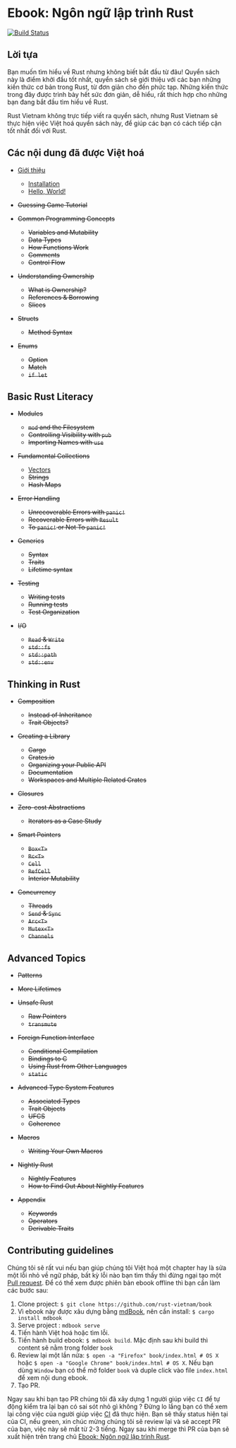 # Ebook: Ngôn ngữ lập trình Rust
[![Build Status](https://travis-ci.org/rust-vietnam/book.svg?branch=master)](https://travis-ci.org/rust-vietnam/book)

## Lời tựa

Bạn muốn tìm hiểu về Rust nhưng không biết bắt đầu từ đâu! Quyển sách này là điểm khởi đầu tốt nhất, quyển sách sẽ giới
thiệu với các bạn những kiến thức cơ bản trong Rust, từ đơn giản cho đến phức tạp. Những kiến thức trong đây
được trình bày hết sức đơn giản, dễ hiểu, rất thích hợp cho những bạn đang bắt đầu tìm hiểu về Rust.

Rust Vietnam không trực tiếp viết ra quyển sách, nhưng Rust Vietnam sẽ thực hiện việc Việt hoá quyển sách này,
để giúp các bạn có cách tiếp cận tốt nhất đối với Rust.

## Các nội dung đã được Việt hoá

- [Giới thiệu](https://rust-vietnam.github.io/book/ch01-00-introduction.html)
    - [Installation](https://rust-vietnam.github.io/book/ch01-01-installation.html)
    - [Hello, World!](https://rust-vietnam.github.io/book/ch01-02-hello-world.html)

- ~~Guessing Game Tutorial~~

- ~~Common Programming Concepts~~
    - ~~Variables and Mutability~~
    - ~~Data Types~~
    - ~~How Functions Work~~
    - ~~Comments~~
    - ~~Control Flow~~

- ~~Understanding Ownership~~
    - ~~What is Ownership?~~
    - ~~References & Borrowing~~
    - ~~Slices~~

- ~~Structs~~
    - ~~Method Syntax~~

- ~~Enums~~
    - ~~Option~~
    - ~~Match~~
    - ~~`if let`~~

## Basic Rust Literacy

- ~~Modules~~
    - ~~`mod` and the Filesystem~~
    - ~~Controlling Visibility with `pub`~~
    - ~~Importing Names with `use`~~

- ~~Fundamental Collections~~
    - [Vectors](https://rust-vietnam.github.io/book/ch08-01-vectors.md)
    - ~~Strings~~
    - ~~Hash Maps~~

- ~~Error Handling~~
    - ~~Unrecoverable Errors with `panic!`~~
    - ~~Recoverable Errors with `Result`~~
    - ~~To `panic!` or Not To `panic!`~~

- ~~Generics~~
    - ~~Syntax~~
    - ~~Traits~~
    - ~~Lifetime syntax~~

- ~~Testing~~
    - ~~Writing tests~~
    - ~~Running tests~~
    - ~~Test Organization~~

- ~~I/O~~
    - ~~`Read` & `Write`~~
    - ~~`std::fs`~~
    - ~~`std::path`~~
    - ~~`std::env`~~


## Thinking in Rust

- ~~Composition~~
    - ~~Instead of Inheritance~~
    - ~~Trait Objects?~~

- ~~Creating a Library~~
    - ~~Cargo~~
    - ~~Crates.io~~
    - ~~Organizing your Public API~~
    - ~~Documentation~~
    - ~~Workspaces and Multiple Related Crates~~

- ~~Closures~~

- ~~Zero-cost Abstractions~~
    - ~~Iterators as a Case Study~~

- ~~Smart Pointers~~
    - ~~`Box<T>`~~
    - ~~`Rc<T>`~~
    - ~~`Cell`~~
    - ~~`RefCell`~~
    - ~~Interior Mutability~~

- ~~Concurrency~~
    - ~~Threads~~
    - ~~`Send` & `Sync`~~
    - ~~`Arc<T>`~~
    - ~~`Mutex<T>`~~
    - ~~`Channels`~~

## Advanced Topics

- ~~Patterns~~

- ~~More Lifetimes~~

- ~~Unsafe Rust~~
    - ~~Raw Pointers~~
    - ~~`transmute`~~

- ~~Foreign Function Interface~~
    - ~~Conditional Compilation~~
    - ~~Bindings to C~~
    - ~~Using Rust from Other Languages~~
    - ~~`static`~~

- ~~Advanced Type System Features~~
    - ~~Associated Types~~
    - ~~Trait Objects~~
    - ~~UFCS~~
    - ~~Coherence~~

- ~~Macros~~
    - ~~Writing Your Own Macros~~

- ~~Nightly Rust~~
    - ~~Nightly Features~~
    - ~~How to Find Out About Nightly Features~~

- ~~Appendix~~
    - ~~Keywords~~
    - ~~Operators~~
    - ~~Derivable Traits~~

## Contributing guidelines

Chúng tôi sẽ rất vui nếu bạn giúp chúng tôi Việt hoá một chapter hay là sửa một lỗi nhỏ về ngữ pháp, bất kỳ lỗi nào
bạn tìm thấy thì đừng ngại tạo một [Pull request](https://github.com/rust-vietnam/book/pulls). Để có thể xem được
phiên bản ebook offline thì bạn cần làm các bước sau:

1. Clone project: `$ git clone https://github.com/rust-vietnam/book`
2. Vì ebook này được xâu dựng bằng [mdBook](https://github.com/azerupi/mdBook), nên cần install: `$ cargo install mdbook`
3. Serve project : `mdbook serve`
4. Tiến hành Việt hoá hoặc tìm lỗi.
5. Tiến hành build ebook: `$ mdbook build`. Mặc định sau khi build thì content sẽ nằm trong folder `book`
6. Review lại một lần nửa: `$ open -a "Firefox" book/index.html # OS X` hoặc `$ open -a "Google Chrome" book/index.html # OS X`.
Nếu bạn dùng `Window` bạn có thể mở folder `book` và duple click vào file `index.html` để xem nội dung ebook.
7. Tạo PR.

Ngay sau khi bạn tạo PR chúng tôi đã xây dựng 1 người giúp việc `CI` để tự động kiểm tra lại bạn có sai sót nhỏ gì không ?
Đừng lo lắng bạn có thể xem lại công việc của người giúp việc [CI](https://travis-ci.org/rust-vietnam/book) đã thực hiện.
Bạn sẽ thấy status hiện tại của CI, nếu green, xin chúc mừng chúng tôi sẽ review lại và sẽ accept PR của bạn, việc này sẽ mất
từ 2-3 tiếng. Ngay sau khi merge thì PR của bạn sẽ xuất hiện trên trang chủ [Ebook: Ngôn ngữ lập trình Rust](https://rust-vietnam.github.io/book/).